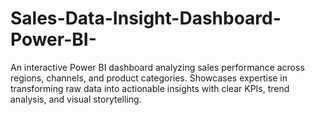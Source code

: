# Sales-Data-Insight-Dashboard-Power-BI-
An interactive Power BI dashboard analyzing sales performance across regions, channels, and product categories. Showcases expertise in transforming raw data into actionable insights with clear KPIs, trend analysis, and visual storytelling.
